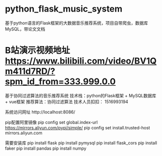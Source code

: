 # python_flask_music_system
基于python语言的Flask框架的大数据音乐推荐系统，项目自带爬虫，数据库MySQL，带论文文档

# B站演示视频地址   https://www.bilibili.com/video/BV1Qm411d7RD/?spm_id_from=333.999.0.0

基于协同过滤算法的音乐推荐系统
技术栈：python的Flask框架  +  MySQL数据库 + vue框架
推荐算法：协同过滤算法 
技术人员扣扣： 1516993194

系统访问网址
http://localhost:8086/

pip配置阿里镜像
pip config set global.index-url https://mirrors.aliyun.com/pypi/simple/
pip config set install.trusted-host mirrors.aliyun.com


需要安装库
pip install  flask
pip install  pymysql
pip install  flask_cors
pip install  faker
pip install  pandas
pip install  numpy

